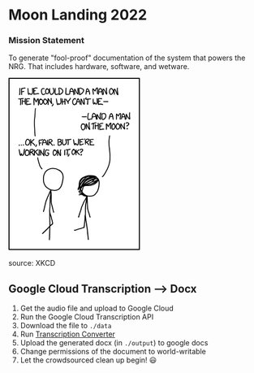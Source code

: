 # Moon Landing 2022
### Mission Statement
To generate "fool-proof" documentation of the system that powers the NRG. That includes hardware, software, and wetware.

![](./assets/on_the_moon.png)

source: XKCD

## Google Cloud Transcription --> Docx
1. Get the audio file and upload to Google Cloud
2. Run the Google Cloud Transcription API
3. Download the file to `./data`
4. Run [Transcription Converter](./transcript-json_to_docx.ipynb)
5. Upload the generated docx (in `./output`) to google docs 
6. Change permissions of the document to world-writable
7. Let the crowdsourced clean up begin! :smiley: